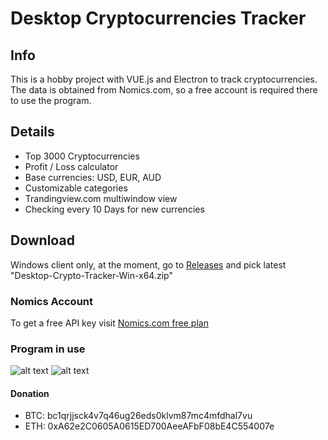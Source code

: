 # Desktop Cryptocurrencies Tracker

## Info

This is a hobby project with VUE.js and Electron to track cryptocurrencies. The data is obtained from Nomics.com, so a free account is required there to use the program.

## Details

- Top 3000 Cryptocurrencies
- Profit / Loss calculator
- Base currencies: USD, EUR, AUD
- Customizable categories
- Trandingview.com multiwindow view
- Checking every 10 Days for new currencies

## Download

Windows client only, at the moment, go to [Releases](https://github.com/Escaflownevan/Desktop-Crypto-Tracker/releases) and pick latest "Desktop-Crypto-Tracker-Win-x64.zip"


### Nomics Account

To get a free API key visit [Nomics.com free plan](https://p.nomics.com/pricing#free-plan)

### Program in use

![alt text](https://i.ibb.co/HHKTZSL/dct1.jpg)
![alt text](https://i.ibb.co/rMZjz5x/dct2.jpg)

#### Donation

- BTC: bc1qrjjsck4v7q46ug26eds0klvm87mc4mfdhal7vu
- ETH: 0xA62e2C0605A0615ED700AeeAFbF08bE4C554007e
